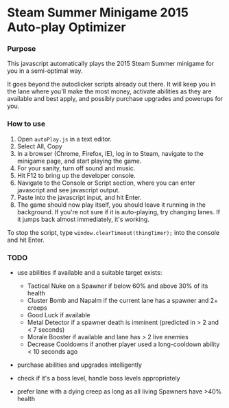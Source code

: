 # Steam Summer Minigame 2015 Auto-play Optimizer #

### Purpose ###

This javascript automatically plays the 2015 Steam Summer minigame for you in a semi-optimal way.

It goes beyond the autoclicker scripts already out there. It will keep you in the lane where you'll make the
most money, activate abilities as they are available and best apply, and possibly purchase upgrades and
powerups for you.

### How to use ###

1. Open `autoPlay.js` in a text editor.
2. Select All, Copy
3. In a browser (Chrome, Firefox, IE), log in to Steam, navigate to the minigame page, and start playing the game.
4. For your sanity, turn off sound and music.
5. Hit F12 to bring up the developer console.
6. Navigate to the Console or Script section, where you can enter javascript and see javascript output.
7. Paste into the javascript input, and hit Enter.
8. The game should now play itself, you should leave it running in the background. If you're not sure if it
is auto-playing, try changing lanes. If it jumps back almost immediately, it's working.

To stop the script, type `window.clearTimeout(thingTimer);` into the console and hit Enter.

### TODO ###

- use abilities if available and a suitable target exists:
	 - Tactical Nuke on a Spawner if below 60% and above 30% of its health
	 - Cluster Bomb and Napalm if the current lane has a spawner and 2+ creeps
	 - Good Luck if available
	 - Metal Detector if a spawner death is imminent (predicted in > 2 and < 7 seconds)
	 - Morale Booster if available and lane has > 2 live enemies
	 - Decrease Cooldowns if another player used a long-cooldown ability < 10 seconds ago
	
- purchase abilities and upgrades intelligently

- check if it's a boss level, handle boss levels appropriately

- prefer lane with a dying creep as long as all living Spawners have >40% health